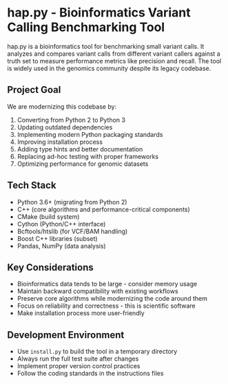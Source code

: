 # hap.py - Bioinformatics Variant Calling Benchmarking Tool

hap.py is a bioinformatics tool for benchmarking small variant calls. It analyzes and compares variant calls from different variant callers against a truth set to measure performance metrics like precision and recall. The tool is widely used in the genomics community despite its legacy codebase.

## Project Goal

We are modernizing this codebase by:

1. Converting from Python 2 to Python 3
2. Updating outdated dependencies
3. Implementing modern Python packaging standards
4. Improving installation process
5. Adding type hints and better documentation
6. Replacing ad-hoc testing with proper frameworks
7. Optimizing performance for genomic datasets

## Tech Stack

- Python 3.6+ (migrating from Python 2)
- C++ (core algorithms and performance-critical components)
- CMake (build system)
- Cython (Python/C++ interface)
- Bcftools/htslib (for VCF/BAM handling)
- Boost C++ libraries (subset)
- Pandas, NumPy (data analysis)

## Key Considerations

- Bioinformatics data tends to be large - consider memory usage
- Maintain backward compatibility with existing workflows
- Preserve core algorithms while modernizing the code around them
- Focus on reliability and correctness - this is scientific software
- Make installation process more user-friendly

## Development Environment

- Use `install.py` to build the tool in a temporary directory
- Always run the full test suite after changes
- Implement proper version control practices
- Follow the coding standards in the instructions files
